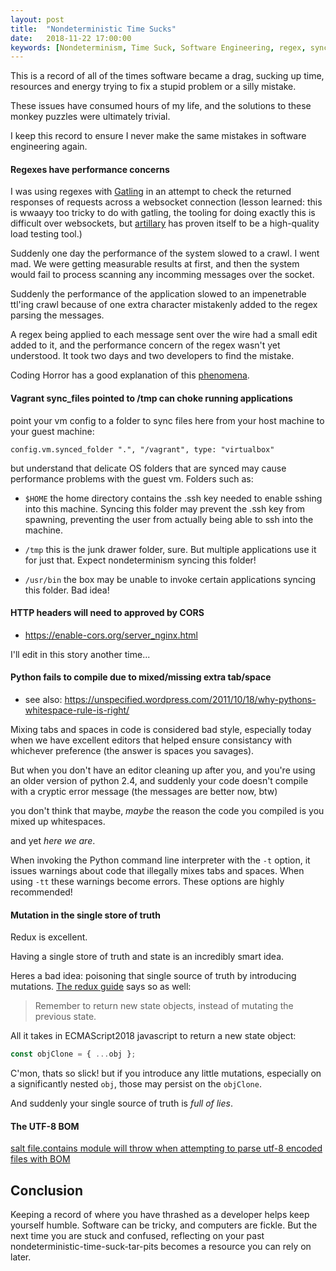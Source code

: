 ```yaml
---
layout: post
title:  "Nondeterministic Time Sucks"
date:   2018-11-22 17:00:00
keywords: [Nondeterminism, Time Suck, Software Engineering, regex, sync folder, vagarant]
---
```


This is a record of all of the times software became a drag, sucking up time, resources and energy trying to fix a stupid problem or a silly mistake.

These issues have consumed hours of my life, and the solutions to these monkey puzzles were ultimately trivial.

I keep this record to ensure I never make the same mistakes in software engineering again.

#### Regexes have performance concerns
I was using regexes with [Gatling](https://gatling.io/docs/2.3/http/http_check/) in an attempt to check the returned responses of requests across a websocket connection (lesson learned: this is wwaayy too tricky to do with gatling, the tooling for doing exactly this is difficult over websockets, but [artillary](https://artillery.io/) has proven itself to be a high-quality load testing tool.)

Suddenly one day the performance of the system slowed to a crawl. I went mad. We were getting measurable results at first, and then the system would fail to process scanning any incomming messages over the socket.

Suddenly the performance of the application slowed to an impenetrable ttl'ing crawl because of one extra character mistakenly added to the regex parsing the messages.

A regex being applied to each message sent over the wire had a small edit added to it, and the performance concern of the regex wasn't yet understood. It took two days and two developers to find the mistake.

Coding Horror has a good explanation of this [phenomena](https://blog.codinghorror.com/regex-performance/).

#### Vagrant sync_files pointed to /tmp can choke running applications
point your vm config to a folder to sync files here from your host machine to your guest machine:

```
config.vm.synced_folder ".", "/vagrant", type: "virtualbox"
```

but understand that delicate OS folders that are synced may cause performance problems with the guest vm. Folders such as:

* `$HOME` the home directory contains the .ssh key needed to enable sshing into this machine. Syncing this folder may prevent the .ssh key from spawning, preventing the user from actually being able to ssh into the machine.

* `/tmp` this is the junk drawer folder, sure. But multiple applications use it for just that. Expect nondeterminism syncing this folder!

* `/usr/bin` the box may be unable to invoke certain applications syncing this folder. Bad idea!

#### HTTP headers will need to approved by CORS
* https://enable-cors.org/server_nginx.html

I'll edit in this story another time...

#### Python fails to compile due to mixed/missing extra tab/space
* see also: https://unspecified.wordpress.com/2011/10/18/why-pythons-whitespace-rule-is-right/

Mixing tabs and spaces in code is considered bad style, especially today when we have excellent editors that helped ensure consistancy with whichever preference (the answer is spaces you savages).

But when you don't have an editor cleaning up after you, and you're using an older version of python 2.4, and suddenly your code doesn't compile with a cryptic error message (the messages are better now, btw)

you don't think that maybe, _maybe_ the reason the code you compiled is you mixed up whitespaces.

and yet _here we are_.

When invoking the Python command line interpreter with the `-t` option, it issues warnings about code that illegally mixes tabs and spaces. When using `-tt` these warnings become errors. These options are highly recommended!

#### Mutation in the single store of truth
Redux is excellent.

Having a single store of truth and state is an incredibly smart idea.

Heres a bad idea: poisoning that single source of truth by introducing mutations. [The redux guide](https://redux.js.org/introduction/threeprinciples#changes-are-made-with-pure-functions) says so as well:

> Remember to return new state objects, instead of mutating the previous state.

All it takes in ECMAScript2018 javascript to return a new state object:

```js
const objClone = { ...obj };
```

C'mon, thats so slick! but if you introduce any little mutations, especially on a significantly nested `obj`, those may persist on the `objClone`.

And suddenly your single source of truth is _full of lies_.

#### The UTF-8 BOM

[salt file.contains module will throw when attempting to parse utf-8 encoded files with BOM](https://github.com/saltstack/salt/issues/54357)

## Conclusion
Keeping a record of where you have thrashed as a developer helps keep yourself humble. Software can be tricky, and computers are fickle. But the next time you are stuck and confused, reflecting on your past nondeterministic-time-suck-tar-pits becomes a resource you can rely on later.